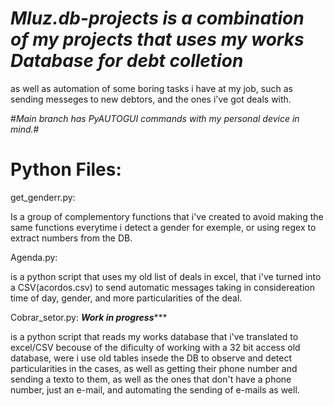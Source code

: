 # *Mluz.db-projects is a combination of my projects that uses my works Database for debt colletion*
as well as automation of some boring tasks i have at my job, such as sending messeges to new debtors, and the ones i've got deals with.

#*Main branch has PyAUTOGUI commands with my personal device in mind.*#

# Python Files:

get_genderr.py:

Is a group of complementory functions that i've created to avoid making the same functions everytime i detect a gender for exemple, or using regex to extract numbers from the DB.

Agenda.py:

is a python script that uses my old list of deals in excel, that i've turned into a CSV(acordos.csv) to send automatic messages taking in considereation time of day, gender, and more particularities of the deal. 

Cobrar_setor.py:
***********Work in progress**************

is a python script that reads my works database that i've translated to excel/CSV becouse of the dificulty of working with a 32 bit access old database, were i use old tables insede the DB to observe and detect particularities in the cases, as well as  getting their phone number and sending a texto to them, as well as the ones that don't have a phone number, just an e-mail, and automating the sending of e-mails as well.
